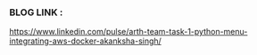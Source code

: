 ### BLOG LINK :
https://www.linkedin.com/pulse/arth-team-task-1-python-menu-integrating-aws-docker-akanksha-singh/
